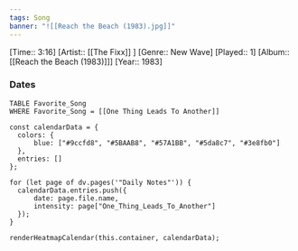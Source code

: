 ```yaml
---
tags: Song  
banner: "![[Reach the Beach (1983).jpg]]"
---
```

[Time:: 3:16]
[Artist:: [[The Fixx]] ]
[Genre:: New Wave]
[Played:: 1]
[Album:: [[Reach the Beach (1983)]]]
[Year:: 1983]
### Dates
````dataview
TABLE Favorite_Song
WHERE Favorite_Song = [[One Thing Leads To Another]]
````
  ```dataviewjs
const calendarData = { 
	colors: { 
		blue: ["#9ccfd8", "#5BAAB8", "#57A1BB", "#5da8c7", "#3e8fb0"] 
	}, 
	entries: [] 
}; 

for (let page of dv.pages('"Daily Notes"')) { 
	calendarData.entries.push({ 
		date: page.file.name, 
		intensity: page["One_Thing_Leads_To_Another"]
	}); 
} 

renderHeatmapCalendar(this.container, calendarData);
```
